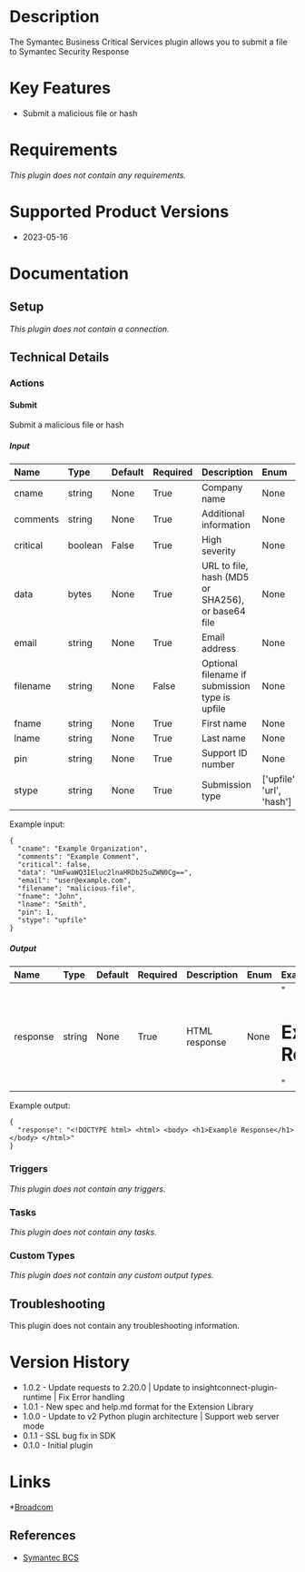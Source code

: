 # Description
  
The Symantec Business Critical Services plugin allows you to submit a file to Symantec Security Response
# Key Features

* Submit a malicious file or hash

# Requirements

_This plugin does not contain any requirements._

# Supported Product Versions
  
* 2023-05-16
# Documentation

## Setup
  
*This plugin does not contain a connection.*
## Technical Details

### Actions

#### Submit
Submit a malicious file or hash
##### Input

|Name|Type|Default|Required|Description|Enum|Example|
| :--- | :--- | :--- | :--- | :--- | :--- | :--- |
|cname|string|None|True|Company name|None|Example Organization|
|comments|string|None|True|Additional information|None|Example Comment|
|critical|boolean|False|True|High severity|None|True|
|data|bytes|None|True|URL to file, hash (MD5 or SHA256), or base64 file|None|UmFwaWQ3IEluc2lnaHRDb25uZWN0Cg==|
|email|string|None|True|Email address|None|user@example.com|
|filename|string|None|False|Optional filename if submission type is upfile|None|malicious-file|
|fname|string|None|True|First name|None|John|
|lname|string|None|True|Last name|None|Smith|
|pin|string|None|True|Support ID number|None|1|
|stype|string|None|True|Submission type|['upfile', 'url', 'hash']|upfile|
  
Example input:

```
{
  "cname": "Example Organization",
  "comments": "Example Comment",
  "critical": false,
  "data": "UmFwaWQ3IEluc2lnaHRDb25uZWN0Cg==",
  "email": "user@example.com",
  "filename": "malicious-file",
  "fname": "John",
  "lname": "Smith",
  "pin": 1,
  "stype": "upfile"
}
```
##### Output

|Name|Type|Default|Required|Description|Enum|Example|
| :--- | :--- | :--- | :--- | :--- | :--- | :--- |
|response|string|None|True|HTML response|None|"<!DOCTYPE html> <html> <body> <h1>Example Response</h1> </body> </html>"|
  
Example output:

```
{
  "response": "<!DOCTYPE html> <html> <body> <h1>Example Response</h1> </body> </html>"
}
```
### Triggers
  
*This plugin does not contain any triggers.*
### Tasks
  
*This plugin does not contain any tasks.*
### Custom Types
  
*This plugin does not contain any custom output types.*
## Troubleshooting

This plugin does not contain any troubleshooting information.

# Version History

* 1.0.2 - Update requests to 2.20.0 | Update to insightconnect-plugin-runtime | Fix Error handling
* 1.0.1 - New spec and help.md format for the Extension Library
* 1.0.0 - Update to v2 Python plugin architecture | Support web server mode
* 0.1.1 - SSL bug fix in SDK
* 0.1.0 - Initial plugin

# Links

*[Broadcom](https://www.broadcom.com/)

## References

* [Symantec BCS](https://submit.symantec.com/websubmit/bcs.cgi)
